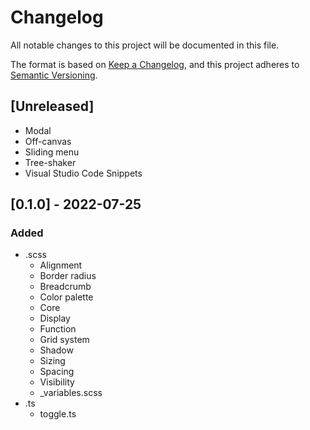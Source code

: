 # Changelog

All notable changes to this project will be documented in this file.

The format is based on [Keep a Changelog](https://keepachangelog.com/en/1.0.0/), and this project adheres
to [Semantic Versioning](https://semver.org/spec/v2.0.0.html).

## [Unreleased]
- Modal
- Off-canvas
- Sliding menu
- Tree-shaker
- Visual Studio Code Snippets

[//]: # (## [0.1.1] - YYYY-MM-DD)

[//]: # (### Added)

## [0.1.0] - 2022-07-25
### Added
- .scss
  - Alignment
  - Border radius
  - Breadcrumb
  - Color palette
  - Core
  - Display
  - Function
  - Grid system
  - Shadow
  - Sizing
  - Spacing
  - Visibility
  - _variables.scss
- .ts
  - toggle.ts

[//]: # (## [0.0.0] - YYYY-MM-DD)

[//]: # (### Added)

[//]: # (### Changed)

[//]: # (### Deprecated)

[//]: # (### Removed)

[//]: # (### Fixed)

[//]: # (### Security)
